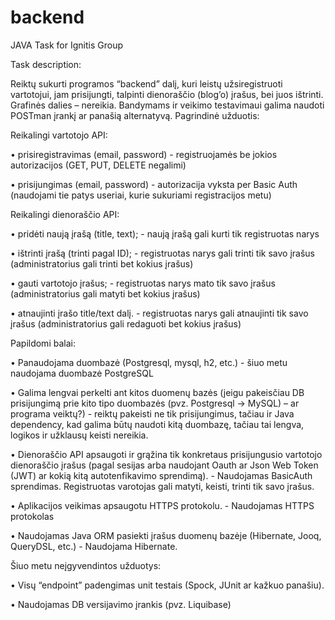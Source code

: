 # backend
JAVA Task for Ignitis Group

Task description:

Reiktų sukurti programos “backend” dalį, kuri leistų užsiregistruoti vartotojui, jam prisijungti, talpinti dienoraščio (blog’o) įrašus, bei juos ištrinti.
Grafinės dalies – nereikia. Bandymams ir veikimo testavimaui galima naudoti POSTman įrankį ar panašią alternatyvą. Pagrindinė užduotis:

Reikalingi vartotojo API:

• prisiregistravimas (email, password) - registruojamės be jokios autorizacijos (GET, PUT, DELETE negalimi)

• prisijungimas (email, password) - autorizacija vyksta per Basic Auth (naudojami tie patys useriai, kurie sukuriami registracijos metu)


Reikalingi dienoraščio API:

• pridėti naują įrašą (title, text); - naują įrašą gali kurti tik registruotas narys

• ištrinti įrašą (trinti pagal ID); - registruotas narys gali trinti tik savo įrašus (administratorius gali trinti bet kokius įrašus)

• gauti vartotojo įrašus; - registruotas narys mato tik savo įrašus (administratorius gali matyti bet kokius įrašus)

• atnaujinti įrašo title/text dalį. - registruotas narys gali atnaujinti tik savo įrašus (administratorius gali redaguoti bet kokius įrašus)


Papildomi balai:

• Panaudojama duombazė (Postgresql, mysql, h2, etc.) - šiuo metu naudojama duombazė PostgreSQL

• Galima lengvai perkelti ant kitos duomenų bazės (jeigu pakeisčiau DB prisijungimą prie kito
tipo duombazės (pvz. Postgresql → MySQL) – ar programa veiktų?) - reiktų pakeisti ne tik prisijungimus, tačiau ir Java dependency, kad galima būtų naudoti kitą duombazę, tačiau tai lengva, logikos ir užklausų keisti nereikia.

• Dienoraščio API apsaugoti ir grąžina tik konkretaus prisijungusio vartotojo dienoraščio
įrašus (pagal sesijas arba naudojant Oauth ar Json Web Token (JWT) ar kokią kitą
autotenfikavimo sprendimą). - Naudojamas BasicAuth sprendimas. Registruotas varotojas gali matyti, keisti, trinti tik savo įrašus.

• Aplikacijos veikimas apsaugotu HTTPS protokolu. - Naudojamas HTTPS protokolas

• Naudojamas Java ORM pasiekti įrašus duomenų bazėje (Hibernate, Jooq, QueryDSL, etc.) - Naudojama Hibernate.


Šiuo metu neįgyvendintos užduotys:

• Visų “endpoint” padengimas unit testais (Spock, JUnit ar kažkuo panašiu). 

• Naudojamas DB versijavimo įrankis (pvz. Liquibase)
